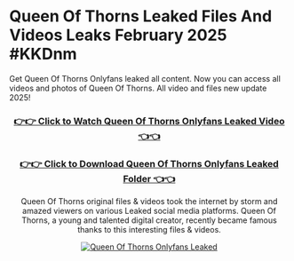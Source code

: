 # Queen Of Thorns Leaked Files And Videos Leaks February 2025 #KKDnm

Get Queen Of Thorns Onlyfans leaked all content. Now you can access all videos and photos of Queen Of Thorns. All video and files new update 2025!
<div align="center" title="Queen Of Thorns Onlyfans Leaked">
  
### [👉👉 Click to Watch Queen Of Thorns Onlyfans Leaked Video 👈👈](https://links2leaks.com?utm_source=queenofthorns&utm_medium=gitfeb)  
### [👉👉 Click to Download Queen Of Thorns Onlyfans Leaked Folder 👈👈](https://links2leaks.com?utm_source=queenofthorns&utm_medium=gitfeb)  

Queen Of Thorns original files & videos took the internet by storm and amazed viewers on various Leaked social media platforms. Queen Of Thorns, a young and talented digital creator, recently became famous thanks to this interesting files & videos.

[![Queen Of Thorns Onlyfans Leaked](https://i.ibb.co/93hzkbrt/l2l.gif)](https://links2leaks.com?utm_source=queenofthorns&utm_medium=gitfeb)  

</div>
